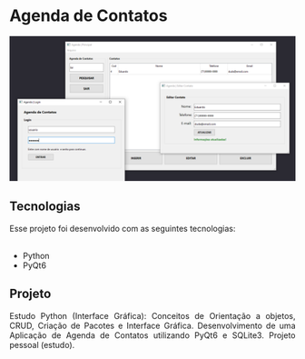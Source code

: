 <h1 align="left">Agenda de Contatos</h1>

<div align="center"><img style=" display: inline" src=".github/agenda.PNG"></div>

<h2>Tecnologias</h2>
Esse projeto foi desenvolvido com as seguintes tecnologias:<br><br>
<ul>
    <li>Python</li>
    <li>PyQt6</li>
</ul>
<h2>Projeto</h2>
<p align="justify">Estudo Python (Interface Gráfica): Conceitos de Orientação a objetos, CRUD,  Criação de Pacotes e Interface Gráfica. Desenvolvimento de uma Aplicação de Agenda de Contatos utilizando PyQt6 e SQLite3. Projeto pessoal (estudo).
</p>